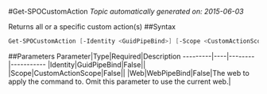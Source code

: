 #Get-SPOCustomAction
*Topic automatically generated on: 2015-06-03*

Returns all or a specific custom action(s)
##Syntax
```powershell
Get-SPOCustomAction [-Identity <GuidPipeBind>] [-Scope <CustomActionScope>] [-Web <WebPipeBind>]
```


##Parameters
Parameter|Type|Required|Description
---------|----|--------|-----------
|Identity|GuidPipeBind|False||
|Scope|CustomActionScope|False||
|Web|WebPipeBind|False|The web to apply the command to. Omit this parameter to use the current web.|
<!-- Ref: 7FE8E0D3C40E248FA982169B160D3DB1 -->